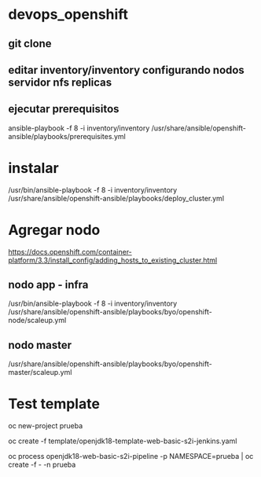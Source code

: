 # devops_openshift

## git clone 

## editar inventory/inventory configurando nodos servidor nfs replicas

## ejecutar prerequisitos

ansible-playbook -f 8 -i inventory/inventory /usr/share/ansible/openshift-ansible/playbooks/prerequisites.yml

# instalar 

/usr/bin/ansible-playbook -f 8 -i inventory/inventory /usr/share/ansible/openshift-ansible/playbooks/deploy_cluster.yml

# Agregar nodo

https://docs.openshift.com/container-platform/3.3/install_config/adding_hosts_to_existing_cluster.html

## nodo app - infra

/usr/bin/ansible-playbook -f 8 -i inventory/inventory /usr/share/ansible/openshift-ansible/playbooks/byo/openshift-node/scaleup.yml

## nodo master

/usr/share/ansible/openshift-ansible/playbooks/byo/openshift-master/scaleup.yml


# Test template ##

oc new-project prueba

oc create -f template/openjdk18-template-web-basic-s2i-jenkins.yaml

oc process openjdk18-web-basic-s2i-pipeline -p NAMESPACE=prueba  | oc create -f - -n prueba
